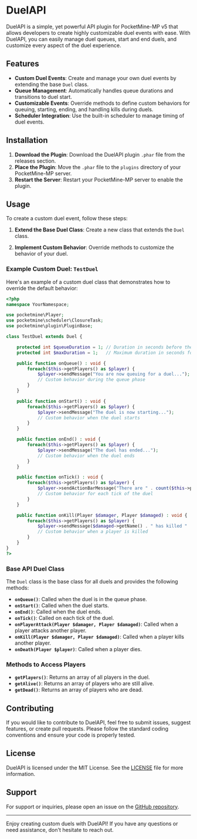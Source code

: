 # DuelAPI

DuelAPI is a simple, yet powerful API plugin for PocketMine-MP v5 that allows developers to create highly customizable duel events with ease. With DuelAPI, you can easily manage duel queues, start and end duels, and customize every aspect of the duel experience.

## Features

- **Custom Duel Events**: Create and manage your own duel events by extending the base `Duel` class.
- **Queue Management**: Automatically handles queue durations and transitions to duel start.
- **Customizable Events**: Override methods to define custom behaviors for queuing, starting, ending, and handling kills during duels.
- **Scheduler Integration**: Use the built-in scheduler to manage timing of duel events.

## Installation

1. **Download the Plugin**: Download the DuelAPI plugin `.phar` file from the releases section.
2. **Place the Plugin**: Move the `.phar` file to the `plugins` directory of your PocketMine-MP server.
3. **Restart the Server**: Restart your PocketMine-MP server to enable the plugin.

## Usage

To create a custom duel event, follow these steps:

1. **Extend the Base Duel Class**: Create a new class that extends the `Duel` class.

2. **Implement Custom Behavior**: Override methods to customize the behavior of your duel.

### Example Custom Duel: `TestDuel`

Here's an example of a custom duel class that demonstrates how to override the default behavior:

```php
<?php
namespace YourNamespace;

use pocketmine\Player;
use pocketmine\scheduler\ClosureTask;
use pocketmine\plugin\PluginBase;

class TestDuel extends Duel {

    protected int $queueDuration = 1; // Duration in seconds before the duel starts
    protected int $maxDuration = 1;   // Maximum duration in seconds for the duel

    public function onQueue() : void {
        foreach($this->getPlayers() as $player) {
            $player->sendMessage("You are now queuing for a duel...");
            // Custom behavior during the queue phase
        }
    }

    public function onStart() : void {
        foreach($this->getPlayers() as $player) {
            $player->sendMessage("The duel is now starting...");
            // Custom behavior when the duel starts
        }
    }

    public function onEnd() : void {
        foreach($this->getPlayers() as $player) {
            $player->sendMessage("The duel has ended...");
            // Custom behavior when the duel ends
        }
    }

    public function onTick() : void {
        foreach($this->getPlayers() as $player) {
            $player->sendActionBarMessage("There are " . count($this->players) . " remaining...");
            // Custom behavior for each tick of the duel
        }
    }

    public function onKill(Player $damager, Player $damaged) : void {
        foreach($this->getPlayers() as $player) {
            $player->sendMessage($damaged->getName() . " has killed " . $damager->getName() . ".");
            // Custom behavior when a player is killed
        }
    }
}
?>
```

### Base API Duel Class

The `Duel` class is the base class for all duels and provides the following methods:

- **`onQueue()`**: Called when the duel is in the queue phase.
- **`onStart()`**: Called when the duel starts.
- **`onEnd()`**: Called when the duel ends.
- **`onTick()`**: Called on each tick of the duel.
- **`onPlayerAttack(Player $damager, Player $damaged)`**: Called when a player attacks another player.
- **`onKill(Player $damager, Player $damaged)`**: Called when a player kills another player.
- **`onDeath(Player $player)`**: Called when a player dies.

### Methods to Access Players

- **`getPlayers()`**: Returns an array of all players in the duel.
- **`getAlive()`**: Returns an array of players who are still alive.
- **`getDead()`**: Returns an array of players who are dead.

## Contributing

If you would like to contribute to DuelAPI, feel free to submit issues, suggest features, or create pull requests. Please follow the standard coding conventions and ensure your code is properly tested.

## License

DuelAPI is licensed under the MIT License. See the [LICENSE](LICENSE) file for more information.

## Support

For support or inquiries, please open an issue on the [GitHub repository](https://github.com/ZyloxDeveloper/DuelAPI).

---

Enjoy creating custom duels with DuelAPI! If you have any questions or need assistance, don't hesitate to reach out.
